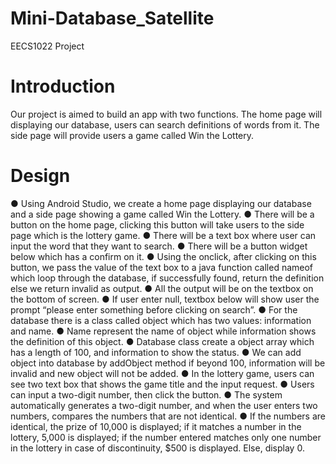 # Mini-Database_Satellite
EECS1022 Project
# Introduction
Our project is aimed to build an app with two functions. 
The home page will displaying our database, users can search definitions of words from it.
The side page will provide users a game called Win the Lottery. 
# Design
●	Using Android Studio, we create a home page displaying our database and a side page showing a game called Win the Lottery.
●	There will be a button on the home page, clicking this button will take users to the side page which is the lottery game.
●	There will be a text box where user can input the word that they want to search.
●	There will be a button widget below which has a confirm on it.
●	Using the onclick, after clicking on this button, we pass the value of the text box to a java function called nameof which loop through the database, if successfully found, return the definition else we return invalid as output.
●	All the output will be on the textbox on the bottom of screen.
●	If user enter null, textbox below will show user the prompt “please enter something before clicking on search”.
●	For the database there is a class called object which has two values: information and name.
●	Name represent the name of object while information shows the definition of this object.
●	Database class create a object array which has a length of 100, and information to show the status.
●	We can add object into database by addObject method if beyond 100, information will be invalid and new object will not be added.
●	In the lottery game, users can see two text box that shows the game title and the input request.
●	Users can input a two-digit number, then click the button.
●	The system automatically generates a two-digit number, and when the user enters two numbers, compares the numbers that are not identical. 
●	If the numbers are identical, the prize of 10,000 is displayed; if it matches a number in the lottery, 5,000 is displayed; if the number entered matches only one number in the lottery in case of discontinuity, $500 is displayed. Else, display 0.
